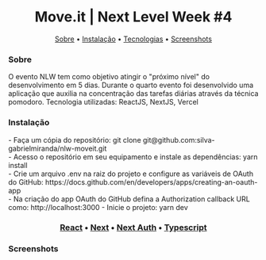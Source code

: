 <h1 align="center">Move.it | Next Level Week #4</h1>

<p align="center">
 <a href="#sobre">Sobre</a> •
 <a href="#instalacao">Instalação</a> • 
 <a href="#tecnologias">Tecnologias</a> • 
 <a href="#prints">Screenshots</a>
</p>



<a id="sobre"></a>
<h3>Sobre</h3>
O evento NLW tem como objetivo atingir o "próximo nível" do desenvolvimento em 5 dias. Durante o quarto evento foi desenvolvido uma aplicação que auxilia na concentração das tarefas diárias através da técnica pomodoro. Tecnologia utilizadas: ReactJS, NextJS, Vercel


<a id="instalacao"></a>
<h3>Instalação</h3>
- Faça um cópia do repositório: git clone git@github.com:silva-gabrielmiranda/nlw-moveit.git<br>
- Acesso o repositório em seu equipamento e instale as dependências: yarn install<br>
- Crie um arquivo .env na raiz do projeto e configure as variáveis de OAuth do GitHub: https://docs.github.com/en/developers/apps/creating-an-oauth-app<br>
- Na criação do app OAuth do GitHub defina a Authorization callback URL como: http://localhost:3000
- Inicie o projeto: yarn dev<br>

<a id="tecnologias"></a>
<h3 align="center">
    <a href="https://pt-br.reactjs.org/">React</a> •
    <a href="https://nextjs.org/docs/getting-started">Next</a> •
    <a href="https://next-auth.js.org/getting-started/introduction">Next Auth</a> •
    <a href="https://www.typescriptlang.org/docs/">Typescript</a>
</h3>

<a id="prints"></a>
<h3>Screenshots</h3>

